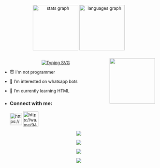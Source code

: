 <div align="center">
  <img src="https://github-readme-stats.vercel.app/api?username=maurodesouza&hide_title=false&hide_rank=false&show_icons=true&include_all_commits=true&count_private=true&disable_animations=false&theme=dracula&locale=en&hide_border=false" height="150" alt="stats graph"  />
  <img src="https://github-readme-stats.vercel.app/api/top-langs?username=maurodesouza&locale=en&hide_title=false&layout=compact&card_width=320&langs_count=5&theme=dracula&hide_border=false" height="150" alt="languages graph"  />
</div>

###

<img align="right" height="150" src="https://camo.githubusercontent.com/62da68eb62b1e5f175f7d1f0191dd89a653d7908feb22d37d4a0ab07365d6791/68747470733a2f2f6d656469612e67697068792e636f6d2f6d656469612f4d3967624264396e6244724f5475314d71782f67697068792e676966"  />


## <!-- Typing SVG -->
<p align="center">
    <a href="https://github.com/MR-DARK-SHADOW">
        <img align="center"
        src="https://readme-typing-svg.herokuapp.com/?size=30&width=500&lines=HI!!+I+am+Dark%20+%20Shadow+..."
            alt="Typing SVG"
        />
    </a>
</p>                                
 





- 😇 I'm not programmer
 
- 👀 I’m interested on whatsapp bots

- 🌱 I’m currently learning HTML
- <h3 align="left">Connect with me:</h3><p>   <a href="https://youtube.com/@sltechbrowser1515" target="blank"><img align="center" src="https://i.ibb.co/YkThzVT/Seek-Png-com-youtube-icon-png-8071516-1.png" alt="https://youtube.com/@sltechbrowser1515" height="40" width="40" /></a>  <a href="https://wa.me/94751150234" target="blank"><img align="center" src="https://cdn-icons-png.flaticon.com/512/5649/5649647.png" alt="https://wa.me/94751150234" height="50" width="50" /></a> 
</p>



 <p align="center"> <a href="https://github.com/MR-DARK-SHADOW"><img src="https://github-profile-trophy.vercel.app/?username=MR-DARK-SHADOW&no-bg=true&no-frame=false&theme=algolia"></a></p>

<p align="center"> <a href="https://github.com/MR-DARK-SHADOW"><img  src="http://github-readme-streak-stats.herokuapp.com?user=MR-DARK-SHADOW&theme=github-dark-blue&hide_border=false&background=DDD9DA00&stroke=00AEFF&fire=00AEFF&ring=00AEFF&currStreakNum=00AEFF&currStreakLabel=00AEFF&sideLabels=00AEFF&dates=00AEFF&sideNums=00AEFF"></a></p>
<p align="center"> <a href="https://github.com/MR-DARK-SHADOW"><img src="https://github-readme-stats.vercel.app/api?username=MR-DARK-SHADOW&theme=algolia&bg_color=DDD9DA00&text_color=00AEFF&show_icons=TRUE&icon_color=00AEFF" > </a> </p>
<p align="center"> <a href="https://github.com/MR-DARK-SHADOW"><img src="https://github-readme-stats.vercel.app/api/top-langs/?username=MR-DARK-SHADOW&hide=css,html&theme=algolia&bg_color=DDD9DA00&text_color=00AEFF" > </a> </p>
